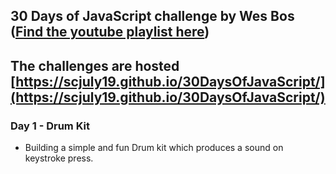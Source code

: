 ## 30 Days of JavaScript challenge by Wes Bos ([Find the youtube playlist here](https://www.youtube.com/watch?v=VuN8qwZoego&list=PLu8EoSxDXHP6CGK4YVJhL_VWetA865GOH&index=1&ab_channel=WesBos))
## The challenges are hosted [https://scjuly19.github.io/30DaysOfJavaScript/](https://scjuly19.github.io/30DaysOfJavaScript/)

### Day 1 - Drum Kit
- Building a simple and fun Drum kit which produces a sound on keystroke press.
